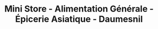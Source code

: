 ---
title: "Mini Store - Alimentation Générale - Épicerie Asiatique - Daumesnil"
url: /paris/mini-store-alimentation-generale-epicerie-asiatique-daumesnil/
shop: Lebensmittel
---